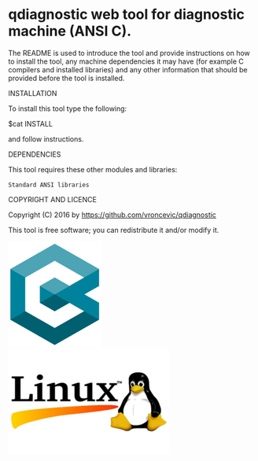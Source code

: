 qdiagnostic web tool for diagnostic machine (ANSI C).
================================================================================

The README is used to introduce the tool and provide instructions on
how to install the tool, any machine dependencies it may have (for
example C compilers and installed libraries) and any other information
that should be provided before the tool is installed.

INSTALLATION

To install this tool type the following:

$cat INSTALL 

and follow instructions.


DEPENDENCIES

This tool requires these other modules and libraries:

	Standard ANSI libraries

COPYRIGHT AND LICENCE

Copyright (C) 2016 by https://github.com/vroncevic/qdiagnostic

This tool is free software; you can redistribute it and/or modify it.

![alt tag](https://raw.githubusercontent.com/vroncevic/qdiagnostic/master/cc++_logo.jpg)
![alt tag](https://raw.githubusercontent.com/vroncevic/qdiagnostic/master/linux_logo.jpg)

